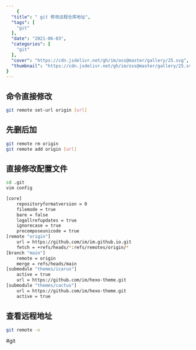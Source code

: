 ```yaml
---
    {
  "title": " git 修改远程仓库地址",
  "tags": [
    "git"
  ],
  "date": "2021-06-03",
  "categories": [
    "git"
  ],
  "cover": "https://cdn.jsdelivr.net/gh/im/oss@master/gallery/25.svg",
  "thumbnail": "https://cdn.jsdelivr.net/gh/im/oss@master/gallery/25.svg"
}
---
```

    
## 命令直接修改

```bash
git remote set-url origin [url]
```

## 先删后加

```bash
git remote rm origin
git remote add origin [url]
```
<!--more-->
## 直接修改配置文件

```bash
cd .git
vim config
```

```bash
[core]
    repositoryformatversion = 0
    filemode = true
    bare = false
    logallrefupdates = true
    ignorecase = true
    precomposeunicode = true
[remote "origin"]
    url = https://github.com/im/im.github.io.git
    fetch = +refs/heads/*:refs/remotes/origin/*
[branch "main"]
    remote = origin
    merge = refs/heads/main
[submodule "themes/icarus"]
    active = true
    url = https://github.com/im/hexo-theme.git
[submodule "themes/cactus"]
    url = https://github.com/im/hexo-theme.git
    active = true
```

## 查看远程地址

```bash
git remote -v
```

#git
